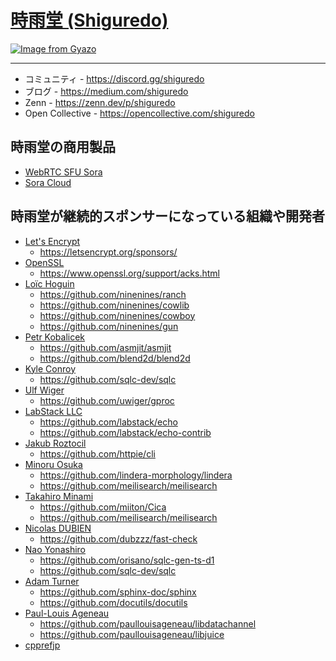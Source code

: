 # [時雨堂 (Shiguredo) ](https://shiguredo.jp/)

[![Image from Gyazo](https://i.gyazo.com/a797ca26734a866ceb8d1928673e2c47.jpg)](https://gyazo.com/a797ca26734a866ceb8d1928673e2c47)

---

- コミュニティ - https://discord.gg/shiguredo
- ブログ - https://medium.com/shiguredo
- Zenn - https://zenn.dev/p/shiguredo
- Open Collective - https://opencollective.com/shiguredo

## 時雨堂の商用製品

- [WebRTC SFU Sora](https://sora.shiguredo.jp/)
- [Sora Cloud](https://sora-cloud.shiguredo.jp/)

## 時雨堂が継続的スポンサーになっている組織や開発者

- [Let's Encrypt](https://letsencrypt.org/)
    - https://letsencrypt.org/sponsors/
- [OpenSSL](https://www.openssl.org/)
    - https://www.openssl.org/support/acks.html
- [Loïc Hoguin](https://github.com/essen)
    - https://github.com/ninenines/ranch
    - https://github.com/ninenines/cowlib
    - https://github.com/ninenines/cowboy
    - https://github.com/ninenines/gun
- [Petr Kobalicek](https://github.com/kobalicek)
    - https://github.com/asmjit/asmjit
    - https://github.com/blend2d/blend2d
- [Kyle Conroy](https://github.com/kyleconroy)
    - https://github.com/sqlc-dev/sqlc
- [Ulf Wiger](https://github.com/uwiger)
    - https://github.com/uwiger/gproc
- [LabStack LLC](https://github.com/labstack)
    - https://github.com/labstack/echo
    - https://github.com/labstack/echo-contrib
- [Jakub Roztocil](https://github.com/jkbrzt)
    - https://github.com/httpie/cli
- [Minoru Osuka](https://github.com/mosuka)
    - https://github.com/lindera-morphology/lindera
    - https://github.com/meilisearch/meilisearch
- [Takahiro Minami](https://github.com/miiton)
    - https://github.com/miiton/Cica
    - https://github.com/meilisearch/meilisearch
- [Nicolas DUBIEN](https://github.com/dubzzz)
    - https://github.com/dubzzz/fast-check
- [Nao Yonashiro](https://github.com/orisano)
    - https://github.com/orisano/sqlc-gen-ts-d1
    - https://github.com/sqlc-dev/sqlc
- [Adam Turner](https://github.com/AA-Turner)
    - https://github.com/sphinx-doc/sphinx
    - https://github.com/docutils/docutils
- [Paul-Louis Ageneau](https://github.com/paullouisageneau)
    - https://github.com/paullouisageneau/libdatachannel
    - https://github.com/paullouisageneau/libjuice
- [cpprefjp](https://cpprefjp.github.io/)
